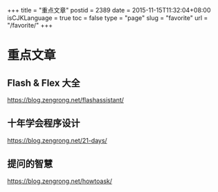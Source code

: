 +++
title = "重点文章"
postid = 2389
date = 2015-11-15T11:32:04+08:00
isCJKLanguage = true
toc = false
type = "page"
slug = "favorite"
url = "/favorite/"
+++


# 重点文章

## Flash & Flex 大全

<https://blog.zengrong.net/flashassistant/>


## 十年学会程序设计

<https://blog.zengrong.net/21-days/>


## 提问的智慧

<https://blog.zengrong.net/howtoask/>
